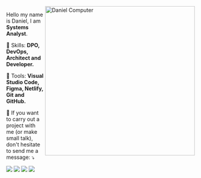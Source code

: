 

<!--
### Hi there 👋

**developermiranda/developermiranda** is a ✨ _special_ ✨ repository because its `README.md` (this file) appears on your GitHub profile.

Here are some ideas to get you started:

- 🔭 I’m currently working on ...
- 🌱 I’m currently learning ...
- 👯 I’m looking to collaborate on ...
- 🤔 I’m looking for help with ...
- 💬 Ask me about ...
- 📫 How to reach me: ...
- 😄 Pronouns: ...
- ⚡ Fun fact: ...
-->
<img src="https://raw.githubusercontent.com/MicaelliMedeiros/micaellimedeiros/master/image/computer-illustration.png" min-width="400px" max-width="400px" width="400px" align="right" alt="Daniel Computer">

<p align="left"> 
  Hello my name is Daniel, I am <strong>Systems Analyst</strong>.<br>
</p>

<p align="left">
  🦄 Skills: <strong>DPO, DevOps, Architect and Developer.</strong>
</p>

<p align="left">
  💼 Tools: <strong>Visual Studio Code, Figma, Netlify, Git and GitHub.</strong>
</p>

<p align="left">
  💌 If you want to carry out a project with me (or make small talk), don't hesitate to send me a message: ⤵️
</p>

<p align="left">
  <a href="mailto:developermiranda@gmail.com" alt="Gmail">
  <img src="https://img.shields.io/badge/-Gmail-FF0000?style=flat-square&labelColor=FF0000&logo=gmail&logoColor=white&link=mailto:developermiranda@gmail.com" /></a>
  
  <a href="https://api.whatsapp.com/send?phone=5596981136132" alt="WhatsApp">
  <img src="https://img.shields.io/badge/-WhatsApp-25d366?style=flat-square&labelColor=25d366&logo=whatsapp&logoColor=white&link=https://api.whatsapp.com/send?phone=5596981136132"/></a>
  
  <a href="https://instagram/d4n13l.m1r4nd4" alt="Instagram">
  <img src="https://img.shields.io/badge/-Instagram-DF0174?style=flat-square&labelColor=DF0174&logo=instagram&logoColor=white&link=https://instagram/d4n13l.m1r4nd4"/></a>
  
  <a href="https://www.linkedin.com/in/developermiranda" alt="Linkedin">
  <img src="https://img.shields.io/badge/-LinkedIn-0e76a8?style=flat-square&logo=Linkedin&logoColor=white&link=https://www.linkedin.com/in/developermiranda" /></a>

</p>


